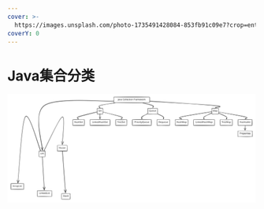 ```yaml
---
cover: >-
  https://images.unsplash.com/photo-1735491428084-853fb91c09e7?crop=entropy&cs=srgb&fm=jpg&ixid=M3wxOTcwMjR8MHwxfHJhbmRvbXx8fHx8fHx8fDE3Mzg0MjU4NDF8&ixlib=rb-4.0.3&q=85
coverY: 0
---
```


# Java集合分类

<img src="../../.gitbook/assets/file.excalidraw.svg" alt="" class="gitbook-drawing">

